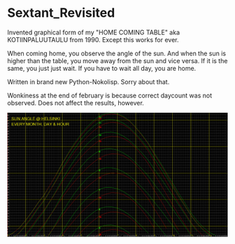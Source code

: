 # Sextant_Revisited
Invented graphical form of my "HOME COMING TABLE" aka KOTIINPALUUTAULU from 1990. Except this works for ever.

When coming home, you observe the angle of the sun. And when the sun is higher than the table, you
move away from the sun and vice versa. If it is the same, you just just wait. If you have to wait all day,
you are home. 

Written in brand new Python-Nokolisp. Sorry about that.

Wonkiness at the end of february is because correct daycount was not observed. Does not affect the
results, however.

<img src=KUVA.PNG>
